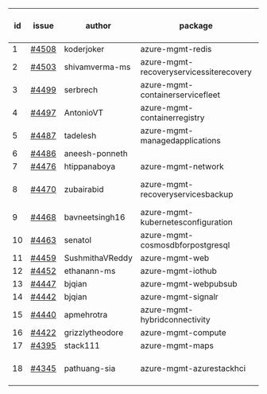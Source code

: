 | id | issue | author | package | assignee | bot advice | created date of issue | target release date | date from target |
| ------ | ------ | ------ | ------ | ------ | ------ | ------ | ------ | :-----: |
| 1 | [#4508](https://github.com/Azure/sdk-release-request/issues/4508) | koderjoker | azure-mgmt-redis | ChenxiJiang333 |  | 09-07 | 09-22 |  |
| 2 | [#4503](https://github.com/Azure/sdk-release-request/issues/4503) | shivamverma-ms | azure-mgmt-recoveryservicessiterecovery | ChenxiJiang333 |  | 09-06 | 09-22 |  |
| 3 | [#4499](https://github.com/Azure/sdk-release-request/issues/4499) | serbrech | azure-mgmt-containerservicefleet | ChenxiJiang333 |  | 09-06 | 09-22 |  |
| 4 | [#4497](https://github.com/Azure/sdk-release-request/issues/4497) | AntonioVT | azure-mgmt-containerregistry | ChenxiJiang333 | new comment. | 09-05 | 09-22 |  |
| 5 | [#4487](https://github.com/Azure/sdk-release-request/issues/4487) | tadelesh | azure-mgmt-managedapplications | ChenxiJiang333 |  | 09-05 | 09-22 |  |
| 6 | [#4486](https://github.com/Azure/sdk-release-request/issues/4486) | aneesh-ponneth |  | ChenxiJiang333 |  | 08-31 | 09-22 |  |
| 7 | [#4476](https://github.com/Azure/sdk-release-request/issues/4476) | htippanaboya | azure-mgmt-network | ChenxiJiang333 |  | 08-29 | 09-22 |  |
| 8 | [#4470](https://github.com/Azure/sdk-release-request/issues/4470) | zubairabid | azure-mgmt-recoveryservicesbackup | ChenxiJiang333 | new comment. ForCLI | 08-29 | 09-22 |  |
| 9 | [#4468](https://github.com/Azure/sdk-release-request/issues/4468) | bavneetsingh16 | azure-mgmt-kubernetesconfiguration | ChenxiJiang333 |  | 08-28 | 09-22 |  |
| 10 | [#4463](https://github.com/Azure/sdk-release-request/issues/4463) | senatol | azure-mgmt-cosmosdbforpostgresql | ChenxiJiang333 | FirstGA | 08-23 | 09-22 |  |
| 11 | [#4459](https://github.com/Azure/sdk-release-request/issues/4459) | SushmithaVReddy | azure-mgmt-web | ChenxiJiang333 | MultiAPI | 08-23 | 09-22 |  |
| 12 | [#4452](https://github.com/Azure/sdk-release-request/issues/4452) | ethanann-ms | azure-mgmt-iothub | ChenxiJiang333 |  | 08-17 | 09-22 |  |
| 13 | [#4447](https://github.com/Azure/sdk-release-request/issues/4447) | bjqian | azure-mgmt-webpubsub | ChenxiJiang333 | HoldOn | 08-17 | 09-22 |  |
| 14 | [#4442](https://github.com/Azure/sdk-release-request/issues/4442) | bjqian | azure-mgmt-signalr | ChenxiJiang333 |  | 08-17 | 09-22 |  |
| 15 | [#4440](https://github.com/Azure/sdk-release-request/issues/4440) | apmehrotra | azure-mgmt-hybridconnectivity | ChenxiJiang333 | FirstBeta | 08-16 | 09-22 |  |
| 16 | [#4422](https://github.com/Azure/sdk-release-request/issues/4422) | grizzlytheodore | azure-mgmt-compute | ChenxiJiang333 |  | 08-12 | 09-22 |  |
| 17 | [#4395](https://github.com/Azure/sdk-release-request/issues/4395) | stack111 | azure-mgmt-maps | ChenxiJiang333 | HoldOn | 08-04 | 08-25 |  |
| 18 | [#4345](https://github.com/Azure/sdk-release-request/issues/4345) | pathuang-sia | azure-mgmt-azurestackhci | ChenxiJiang333 | new comment. HoldOn | 07-19 | 09-22 |  |
